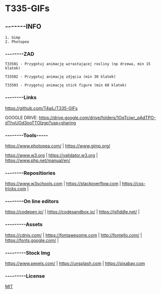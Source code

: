 # T335-GIFs


## -------INFO
```
1. Gimp
2. Photopea
```

### --------ZAD
```
T33501 - Przygotuj animację wzrastającej rosliny (np drzewa, min 15 klatek)

T33502 - Przygotuj animację zdjęcia (min 30 klatek)

T33503 - Przygotuj animację stick figure (min 60 klatek)
```

### --------Links
https://github.com/T4aiL/T335-GIFs

GOOGLE DRIVE: https://drive.google.com/drive/folders/1OqTcjwr_qAdTPO-dThxUOd3ooTTOlzgp?usp=sharing

### --------Tools-----
https://www.photopea.com/ |  https://www.gimp.org/


https://www.w3.org | https://validator.w3.org | https://www.php.net/manual/en/
### --------Repositiories
https://www.w3schools.com | https://stackoverflow.com | https://css-tricks.com |
### --------On line editors
https://codepen.io/ | https://codesandbox.io/ | https://jsfiddle.net/ |
### ---------Assets
https://cdnjs.com/ | https://fontawesome.com | http://fontello.com/ | https://fonts.google.com/ |
### ---------Stock Img
https://www.pexels.com/ | https://unsplash.com | https://pixabay.com
### ---------License
[MIT](https://choosealicense.com/licenses/mit/)
